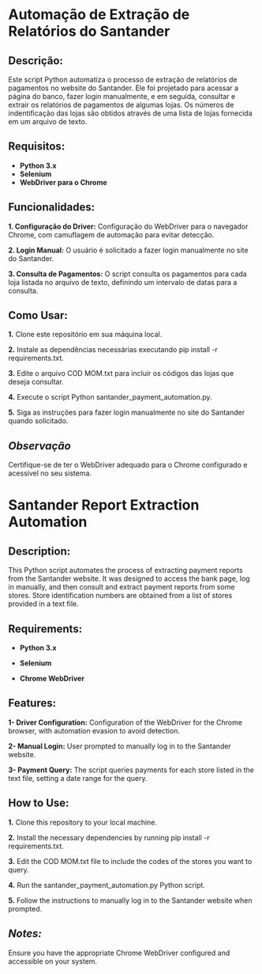 
# Automação de Extração de Relatórios do Santander

## Descrição:


Este script Python automatiza o processo de extração de relatórios de  pagamentos no website do Santander. Ele foi projetado para acessar a página do banco, fazer login manualmente, e em seguida, consultar e extrair os relatórios de pagamentos de algumas lojas. Os números de indentificação das lojas são obtidos através de uma lista de lojas fornecida em um arquivo de texto.


## Requisitos:

- **Python 3.x**
- **Selenium**
- **WebDriver para o Chrome**

## Funcionalidades:

**1. Configuração do Driver:** Configuração do WebDriver para o navegador Chrome, com camuflagem de automação para evitar detecção.

**2. Login Manual:** O usuário é solicitado a fazer login manualmente no site do Santander.

**3. Consulta de Pagamentos:** O script consulta os pagamentos para cada loja listada no arquivo de texto, definindo um intervalo de datas para a consulta.

## Como Usar:

**1.** Clone este repositório em sua máquina local.

**2.** Instale as dependências necessárias executando pip install -r requirements.txt.

**3.** Edite o arquivo COD MOM.txt para incluir os códigos das lojas que deseja consultar.

**4.** Execute o script Python santander_payment_automation.py.

**5.** Siga as instruções para fazer login manualmente no site do Santander quando solicitado.

## *Observação*

Certifique-se de ter o WebDriver adequado para o Chrome configurado e acessível no seu sistema.

# Santander Report Extraction Automation

## Description:

This Python script automates the process of extracting payment reports from the Santander website. It was designed to access the bank page, log in manually, and then consult and extract payment reports from some stores. Store identification numbers are obtained from a list of stores provided in a text file.

## Requirements:

- **Python 3.x**

- **Selenium**

- **Chrome WebDriver**

## Features:

**1- Driver Configuration:** Configuration of the WebDriver for the Chrome browser, with automation evasion to avoid detection.

**2- Manual Login:** User prompted to manually log in to the Santander website.

**3- Payment Query:** The script queries payments for each store listed in the text file, setting a date range for the query.

## How to Use:

**1.** Clone this repository to your local machine.

**2.** Install the necessary dependencies by running pip install -r requirements.txt.

**3.** Edit the COD MOM.txt file to include the codes of the stores you want to query.

**4.** Run the santander_payment_automation.py Python script.

**5.** Follow the instructions to manually log in to the Santander website when prompted.

## *Notes:*

Ensure you have the appropriate Chrome WebDriver configured and accessible on your system.


